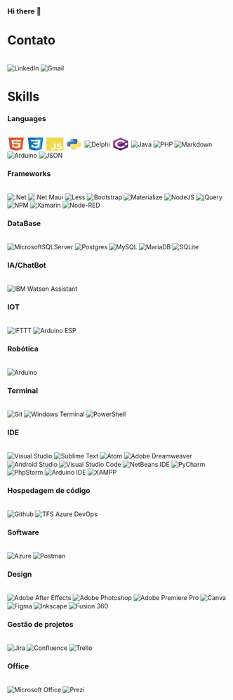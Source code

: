 ### Hi there 👋

<!-- [![General badge](https://img.shields.io/badge/<SUBJECT>-<STATUS>-<COLOR>.svg)](https://shields.io/) -->
# Contato
<div style="display: inline_block"><br>
  <img align="center" alt="LinkedIn" height="30" width="40" src="https://cdn.jsdelivr.net/gh/devicons/devicon/icons/linkedin/linkedin-original.svg">
  <img align="center" alt="Gmail" height="30" width="40" src="https://commons.wikimedia.org/wiki/File:Gmail_icon_(2020).svg#/media/File:Gmail_icon_(2020).svg">
</div>


# Skills
### Languages
<div style="display: inline_block"><br>
    <img align="center" alt="HTML" height="30" width="40" src="https://raw.githubusercontent.com/devicons/devicon/master/icons/html5/html5-original.svg">
    <img align="center" alt="CSS" height="30" width="40" src="https://raw.githubusercontent.com/devicons/devicon/master/icons/css3/css3-original.svg">
    <img align="center" alt="Js" height="30" width="40" src="https://raw.githubusercontent.com/devicons/devicon/master/icons/javascript/javascript-plain.svg">
    <img align="center" alt="Python" height="30" width="40" src="https://raw.githubusercontent.com/devicons/devicon/master/icons/python/python-original.svg">
    <img align="center" alt="Delphi" height="30" width="40" src="https://dtffvb2501i0o.cloudfront.net/images/logos/logo-page/delphi-logo-1024.png">
    <img align="center" alt="Csharp" height="30" width="40" src="https://raw.githubusercontent.com/devicons/devicon/master/icons/csharp/csharp-original.svg">
    <img align="center" alt="Java" height="30" width="40" src="https://cdn.jsdelivr.net/gh/devicons/devicon/icons/java/java-original.svg">
    <img align="center" alt="PHP" height="30" width="40" src="https://cdn.jsdelivr.net/gh/devicons/devicon/icons/php/php-plain.svg">
    <img align="center" alt="Markdown" height="30" width="40" src="https://cdn.jsdelivr.net/gh/devicons/devicon/icons/markdown/markdown-original.svg">
    <img align="center" alt="Arduino" height="30" width="40" src="https://cdn.jsdelivr.net/gh/devicons/devicon/icons/arduino/arduino-original.svg">
    <img align="center" alt="JSON" height="30" width="40" src="https://www.svgrepo.com/show/306281/json.svg">
</div>

### Frameworks
<div style="display: inline_block"><br>
    <img align="center" alt=".Net" height="30" width="40" src="https://cdn.jsdelivr.net/gh/devicons/devicon/icons/dotnetcore/dotnetcore-original.svg">
    <img align="center" alt=".Net Maui" height="30" width="40" src="https://raw.githubusercontent.com/MahmudX/awesome-maui/main/dotnet_bot.svg">
    <img align="center" alt="Less" height="30" width="40" src="https://cdn.jsdelivr.net/gh/devicons/devicon/icons/less/less-plain-wordmark.svg">
    <img align="center" alt="Bootstrap" height="30" width="40" src="https://cdn.jsdelivr.net/gh/devicons/devicon/icons/bootstrap/bootstrap-original.svg">
    <img align="center" alt="Materialize" height="30" width="40" src="https://www.svgrepo.com/show/354047/materializecss.svg">
    <img align="center" alt="NodeJS" height="30" width="40" src="https://cdn.jsdelivr.net/gh/devicons/devicon/icons/nodejs/nodejs-original-wordmark.svg">
    <img align="center" alt="jQuery" height="30" width="40" src="https://cdn.jsdelivr.net/gh/devicons/devicon/icons/jquery/jquery-original.svg">
    <img align="center" alt="NPM" height="30" width="40" src="https://cdn.jsdelivr.net/gh/devicons/devicon/icons/npm/npm-original-wordmark.svg">
    <img align="center" alt="Xamarin" height="30" width="40" src="https://cdn.jsdelivr.net/gh/devicons/devicon/icons/xamarin/xamarin-original.svg">
    <img align="center" alt="Node-RED" height="30" width="40" src="https://www.svgrepo.com/show/342074/node-red.svg">
<div>

### DataBase
<div style="display: inline_block"><br>
  <img align="center" alt="MicrosoftSQLServer" height="30" width="40" src="https://cdn.jsdelivr.net/gh/devicons/devicon/icons/microsoftsqlserver/microsoftsqlserver-plain.svg">
  <img align="center" alt="Postgres" height="30" width="40" src="https://cdn.jsdelivr.net/gh/devicons/devicon/icons/postgresql/postgresql-original.svg">
  <img align="center" alt="MySQL" height="30" width="40" src="https://cdn.jsdelivr.net/gh/devicons/devicon/icons/mysql/mysql-original.svg">
  <img align="center" alt="MariaDB" height="30" width="40" src="https://mariadb.com/wp-content/uploads/2019/11/mariadb-horizontal-blue.svg">
  <img align="center" alt="SQLite" height="30" width="40" src="https://cdn.jsdelivr.net/gh/devicons/devicon/icons/sqlite/sqlite-original.svg">
</div>

### IA/ChatBot
<div style="display: inline_block"><br>
  <img align="center" alt="IBM Watson Assistant" height="30" width="40" src="https://cdn.worldvectorlogo.com/logos/ibm-watson.svg">
</div>

### IOT
<div style="display: inline_block"><br>
  <img align="center" alt="IFTTT" height="30" width="40" src="https://cdn.jsdelivr.net/gh/devicons/devicon/icons/ifttt/ifttt-original.svg">
  <img align="center" alt="Arduino ESP" height="30" width="40" src="https://www.svgrepo.com/show/330385/espressif.svg">
</div>

### Robótica
<div style="display: inline_block"><br>
  <img align="center" alt="Arduino" height="30" width="40" src="https://cdn.jsdelivr.net/gh/devicons/devicon/icons/arduino/arduino-original.svg">
</div>

### Terminal
<div style="display: inline_block"><br>
  <img align="center" alt="Git" height="30" width="40" src="https://cdn.jsdelivr.net/gh/devicons/devicon/icons/git/git-original.svg">
  <img align="center" alt="Windows Terminal" height="30" width="40" src="https://img.uxwing.com/wp-content/themes/uxwing/download/web-app-development/cmd-terminal-icon.svg">
  <img align="center" alt="PowerShell" height="30" width="40" src="https://raw.githubusercontent.com/gist/Xainey/d5bde7d01dcbac51ac951810e94313aa/raw/6c858c46726541b48ddaaebab29c41c07a196394/PowerShell.svg">
</div>

### IDE
<div style="display: inline_block"><br>
  <img align="center" alt="Visual Studio" height="30" width="40" src="https://commons.wikimedia.org/wiki/File:Visual_Studio_Icon_2019.svg#/media/File:Visual_Studio_Icon_2019.svg">
  <img align="center" alt="Sublime Text" height="30" width="40" src="https://cdn.worldvectorlogo.com/logos/sublime-text.svg">
  <img align="center" alt="Atom" height="30" width="40" src="https://cdn.jsdelivr.net/gh/devicons/devicon/icons/atom/atom-original.svg">
  <img align="center" alt="Adobe Dreamweaver" height="30" width="40" src="https://commons.wikimedia.org/wiki/File:Adobe_Dreamweaver_CC_icon.svg#/media/File:Adobe_Dreamweaver_CC_icon.svg">
  <img align="center" alt="Android Studio" height="30" width="40" src="https://img.uxwing.com/wp-content/themes/uxwing/download/brands-social-media/android-studio-icon.svg">
  <img align="center" alt="Visual Studio Code" height="30" width="40" src="https://commons.wikimedia.org/wiki/File:Visual_Studio_Code_1.35_icon.svg#/media/File:Visual_Studio_Code_1.35_icon.svg">
  <img align="center" alt="NetBeans IDE" height="30" width="40" src="https://commons.wikimedia.org/wiki/File:Apache_NetBeans_Logo.svg#/media/File:Apache_NetBeans_Logo.svg">
  <img align="center" alt="PyCharm" height="30" width="40" src="https://commons.wikimedia.org/wiki/File:PyCharm_Icon.svg#/media/File:PyCharm_Icon.svg">
  <img align="center" alt="PhpStorm" height="30" width="40" src="https://commons.wikimedia.org/wiki/File:PhpStorm_Icon.svg#/media/File:PhpStorm_Icon.svg">
  <img align="center" alt="Arduino IDE" height="30" width="40" src="https://cdn.jsdelivr.net/gh/devicons/devicon/icons/arduino/arduino-original.svg">
  <img align="center" alt="XAMPP" height="30" width="40" src="https://cdn.worldvectorlogo.com/logos/xampp.svg">
</div>

### Hospedagem de código
<div style="display: inline_block"><br>
  <img align="center" alt="Github" height="30" width="40" src="https://cdn.jsdelivr.net/gh/devicons/devicon/icons/github/github-original.svg">
  <img align="center" alt="TFS Azure DevOps" height="30" width="40" src="https://zeevector.com/wp-content/uploads/Azure-Devops-Logo@zeevector.com_.svg">
</div>

### Software
<div style="display: inline_block"><br>
  <img align="center" alt="Azure" height="30" width="40" src="https://cdn.jsdelivr.net/gh/devicons/devicon/icons/azure/azure-original.svg">
  <img align="center" alt="Postman" height="30" width="40" src="https://www.svgrepo.com/download/354202/postman-icon.svg">
</div> 

### Design
<div style="display: inline_block"><br>
  <img align="center" alt="Adobe After Effects" height="30" width="40" src="https://commons.wikimedia.org/wiki/File:Adobe_After_Effects_CC_icon.svg#/media/File:Adobe_After_Effects_CC_icon.svg">
  <img align="center" alt="Adobe Photoshop" height="30" width="40" src="https://commons.wikimedia.org/wiki/File:Adobe_Photoshop_CC_icon.svg#/media/File:Adobe_Photoshop_CC_icon.svg">
  <img align="center" alt="Adobe Premiere Pro" height="30" width="40" src="https://commons.wikimedia.org/wiki/File:Adobe_Premiere_Pro_CC_icon.svg#/media/File:Adobe_Premiere_Pro_CC_icon.svg">
  <img align="center" alt="Canva" height="30" width="40" src="https://cdn.jsdelivr.net/gh/devicons/devicon/icons/canva/canva-original.svg">
  <img align="center" alt="Figma" height="30" width="40" src="https://cdn.jsdelivr.net/gh/devicons/devicon/icons/figma/figma-original.svg">
  <img align="center" alt="Inkscape" height="30" width="40" src="https://cdn.jsdelivr.net/gh/devicons/devicon/icons/inkscape/inkscape-original.svg">
  <img align="center" alt="Fusion 360" height="30" width="40" src="https://s4.aconvert.com/convert/p3r68-cdx67/a3svq-q9aec.svg">
</div>

### Gestão de projetos
<div style="display: inline_block"><br>
  <img align="center" alt="Jira" height="30" width="40" src="https://cdn.jsdelivr.net/gh/devicons/devicon/icons/jira/jira-original.svg">
  <img align="center" alt="Confluence" height="30" width="40" src="https://cdn.jsdelivr.net/gh/devicons/devicon/icons/confluence/confluence-original.svg">
  <img align="center" alt="Trello" height="30" width="40" src="https://cdn.jsdelivr.net/gh/devicons/devicon/icons/trello/trello-plain.svg">
</div>

### Office
<div style="display: inline_block"><br>
  <img align="center" alt="Microsoft Office" height="30" width="40" src="https://commons.wikimedia.org/wiki/File:Microsoft_365_(2022).svg#/media/File:Microsoft_365_(2022).svg">
  <img align="center" alt="Prezi" height="30" width="40" src="https://upload.wikimedia.org/wikipedia/commons/b/b4/Prezi_logo_transparent_2012.svg">
</div>








<!--
**Kninja69/Kninja69** is a ✨ _special_ ✨ repository because its `README.md` (this file) appears on your GitHub profile.

Here are some ideas to get you started:

- 🔭 I’m currently working on ...
- 🌱 I’m currently learning ...
- 👯 I’m looking to collaborate on ...
- 🤔 I’m looking for help with ...
- 💬 Ask me about ...
- 📫 How to reach me: ...
- 😄 Pronouns: ...
- ⚡ Fun fact: ...
-->
